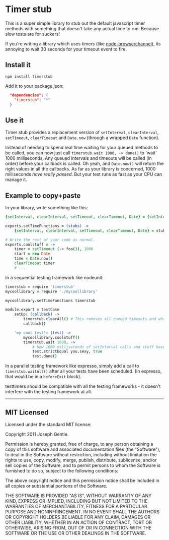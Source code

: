 # Timer stub

This is a super simple library to stub out the default javascript timer methods with something that
doesn't take any actual time to run. Because slow tests are for suckers!

If you're writing a library which uses timers (like [node-browserchannel](https://github.com/josephg/node-browserchannel)), its annoying to wait 30 seconds for your timeout event to fire.

## Install it

```
npm install timerstub
```

Add it to your package.json:

```json
  "dependencies": {
    "timerstub": "*"
  }
```


## Use it

Timer stub provides a replacement version of `setInterval`, `clearInterval`, `setTimeout`, `clearTimeout` and `Date.now` (through a wrapped `Date` function).

Instead of needing to spend real time waiting for your queued methods to be called, you can now just call `timerstub.wait 1000, -> done()` to 'wait' 1000 milliseconds. Any queued intervals and timeouts will be called (in order) before your callback is called. Oh yeah, and `Date.now()` will return the right values in all the callbacks. As far as your library is concerned, 1000 milliseconds *have really passed*. But your test runs as fast as your CPU can manage it.


## Example to copy+paste

In your library, write something like this:

```coffeescript
{setInterval, clearInterval, setTimeout, clearTimeout, Date} = {setInterval, clearInterval, setTimeout, clearTimeout, Date}

exports.setTimeFunctions = (stubs) ->
	{setInterval, clearInterval, setTimeout, clearTimeout, Date} = stubs

# Write the rest of your code as normal.
exports.coolstuff = ->
	timer = setTimeout (-> foo()), 1000
	start = new Date
	time = Date.now()
	clearTimeout timer
	# ...
```

In a sequential testing framework like nodeunit:

```coffeescript
timerstub = require 'timerstub'
mycoollibrary = require './mycoollibrary'

mycoollibrary.setTimeFunctions timerstub

module.export = testCase
	setUp: (callback) ->
		timerstub.clearAll() # This removes all queued timeouts and whatnot
		callback()

	'my cool test': (test) ->
		mycoollibrary.coolstuff()
		timerstub.wait 1000, ->
			# Now 1000 milliseconds of setInterval calls and stuff have run... instantly!
			test.strictEqual you.sexy, true
			test.done()
```

In a parallel testing framework like expresso, simply add a call to `timerstub.waitAll()` after all your tests have been scheduled. (In expresso, that would be in a `beforeExit` block).

testtimers should be compatible with all the testing frameworks - it doesn't interfere with the
testing framework at all.


---

## MIT Licensed

Licensed under the standard MIT license:

Copyright 2011 Joseph Gentle.

Permission is hereby granted, free of charge, to any person obtaining a copy
of this software and associated documentation files (the "Software"), to deal
in the Software without restriction, including without limitation the rights
to use, copy, modify, merge, publish, distribute, sublicense, and/or sell
copies of the Software, and to permit persons to whom the Software is
furnished to do so, subject to the following conditions:

The above copyright notice and this permission notice shall be included in
all copies or substantial portions of the Software.

THE SOFTWARE IS PROVIDED "AS IS", WITHOUT WARRANTY OF ANY KIND, EXPRESS OR
IMPLIED, INCLUDING BUT NOT LIMITED TO THE WARRANTIES OF MERCHANTABILITY,
FITNESS FOR A PARTICULAR PURPOSE AND NONINFRINGEMENT. IN NO EVENT SHALL THE
AUTHORS OR COPYRIGHT HOLDERS BE LIABLE FOR ANY CLAIM, DAMAGES OR OTHER
LIABILITY, WHETHER IN AN ACTION OF CONTRACT, TORT OR OTHERWISE, ARISING FROM,
OUT OF OR IN CONNECTION WITH THE SOFTWARE OR THE USE OR OTHER DEALINGS IN
THE SOFTWARE.
